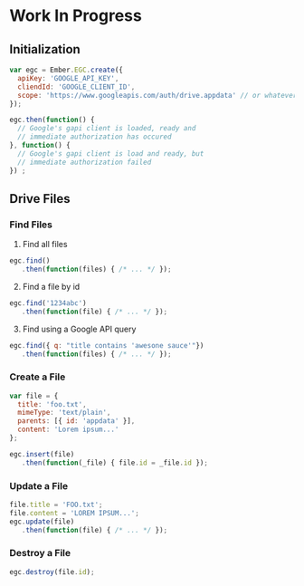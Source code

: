 # Work In Progress

## Initialization

```javascript
var egc = Ember.EGC.create({
  apiKey: 'GOOGLE_API_KEY',
  cliendId: 'GOOGLE_CLIENT_ID',
  scope: 'https://www.googleapis.com/auth/drive.appdata' // or whatever scopes you need
});

egc.then(function() {
  // Google's gapi client is loaded, ready and
  // immediate authorization has occured
}, function() {
  // Google's gapi client is load and ready, but
  // immediate authorization failed
}) ;
```

## Drive Files

### Find Files

1. Find all files

```javascript
egc.find()
   .then(function(files) { /* ... */ });
```

2. Find a file by id

```javascript
egc.find('1234abc')
   .then(function(file) { /* ... */ });
```

3. Find using a Google API query

```javascript
egc.find({ q: "title contains 'awesone sauce'"})
   .then(function(files) { /* ... */ });
```

### Create a File

```javascript
var file = {
  title: 'foo.txt',
  mimeType: 'text/plain',
  parents: [{ id: 'appdata' }],
  content: 'Lorem ipsum...'
};

egc.insert(file)
   .then(function(_file) { file.id = _file.id });
```

### Update a File

```javascript
file.title = 'FOO.txt';
file.content = 'LOREM IPSUM...';
egc.update(file)
   .then(function(file) { /* ... */ });
```

### Destroy a File
```javascript
egc.destroy(file.id);
 ```
